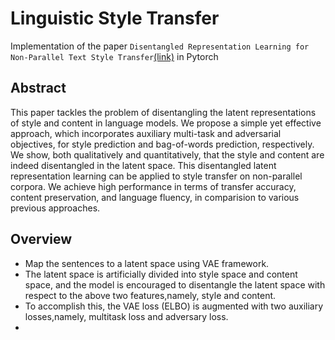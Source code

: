 # Linguistic Style Transfer 
Implementation of the paper `Disentangled Representation Learning for Non-Parallel Text Style Transfer`[(link)](https://www.aclweb.org/anthology/P19-1041.pdf) in Pytorch

## Abstract
  This paper tackles the problem of disentangling the latent representations of style and content in language models.
  We propose a simple yet effective approach, which incorporates auxiliary multi-task and adversarial objectives, for 
  style prediction and bag-of-words prediction, respectively. We show, both qualitatively and quantitatively, that the 
  style and content are indeed disentangled in the latent space. This disentangled latent representation learning can be                  applied to style transfer on non-parallel corpora. We achieve high performance in terms of transfer accuracy, content     preservation, and language fluency, in comparision to various previous approaches.

## Overview
* Map the sentences to a latent space using VAE framework.
* The latent space is artificially divided into style space and content space, and the model is encouraged to disentangle
  the latent space with respect to the above two features,namely, style and content.
* To accomplish this, the VAE loss (ELBO) is augmented with two auxiliary losses,namely, multitask loss and adversary loss.
* 
